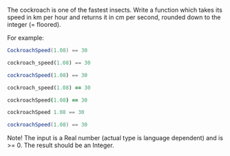 The cockroach is one of the fastest insects. Write a function which takes its speed in km per hour and returns it in cm per second, rounded down to the integer (= floored).

For example:

```csharp
CockroachSpeed(1.08) == 30
```
```python
cockroach_speed(1.08) == 30
```
```javascript
cockroachSpeed(1.08) == 30
```
```ruby
cockroach_speed(1.08) == 30
```
```coffeescript
cockroachSpeed(1.08) == 30
```
```haskell
cockroachSpeed 1.08 == 30
```
```java
cockroachSpeed(1.08) == 30
```

Note! The input is a Real number (actual type is language dependent) and is >= 0. The result should be an Integer.